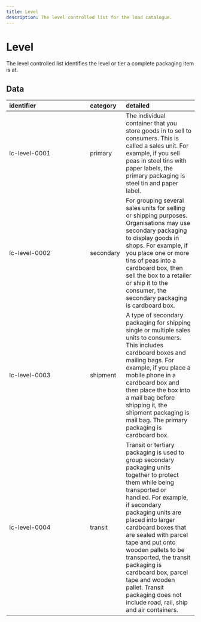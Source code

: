 ```yaml
---
title: Level
description: The level controlled list for the load catalogue.
---
```


# Level

The level controlled list identifies the level or tier a complete packaging item is at.

## Data
|<div style="width:200px">identifier</div>|category|detailed|
|:-|:-|:-|
|lc-level-0001|primary|The individual container that you store goods in to sell to consumers. This is called a sales unit. For example, if you sell peas in steel tins with paper labels, the primary packaging is steel tin and paper label.|
|lc-level-0002|secondary|For grouping several sales units for selling or shipping purposes. Organisations may use secondary packaging to display goods in shops. For example, if you place one or more tins of peas into a cardboard box, then sell the box to a retailer or ship it to the consumer, the secondary packaging is cardboard box.|
|lc-level-0003|shipment|A type of secondary packaging for shipping single or multiple sales units to consumers. This includes cardboard boxes and mailing bags. For example, if you place a mobile phone in a cardboard box and then place the box into a mail bag before shipping it, the shipment packaging is mail bag. The primary packaging is cardboard box.|
|lc-level-0004|transit|Transit or tertiary packaging is used to group secondary packaging units together to protect them while being transported or handled. For example, if secondary packaging units are placed into larger cardboard boxes that are sealed with parcel tape and put onto wooden pallets to be transported, the transit packaging is cardboard box, parcel tape and wooden pallet. Transit packaging does not include road, rail, ship and air containers.|
